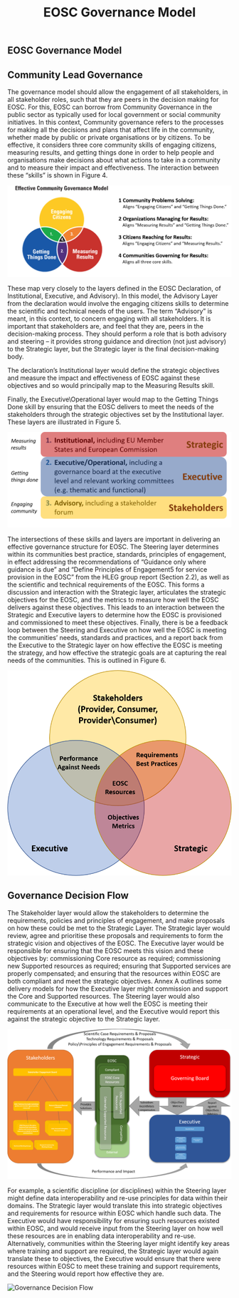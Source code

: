 ﻿---
title: EOSC Governance Model
menu: Governance Model
weight: 4
---

EOSC Governance Model
---------------------

## Community Lead Governance

The governance model should allow the engagement of all stakeholders, in all stakeholder roles, such that they are peers in the decision making for EOSC. For this, EOSC can borrow from Community Governance in the public sector as typically used for local government or social community initiatives. In this context, Community governance refers to the processes for making all the decisions and plans that affect life in the community, whether made by public or private organisations or by citizens. To be effective, it considers three core community skills of engaging citizens, measuring results, and getting things done in order to help people and organisations make decisions about what actions to take in a community and to measure their impact and effectiveness.  The interaction between these “skills” is shown in Figure 4. 

![Community Governance](assets/CommunityGovernance.png) 

These map very closely to the layers defined in the EOSC Declaration, of Institutional, Executive, and Advisory). In this model, the Advisory Layer from the declaration would involve the engaging citizens skills to determine the scientific and technical needs of the users. The term “Advisory” is meant, in this context, to concern engaging with all stakeholders. It is important that stakeholders are, and feel that they are, peers in the decision-making process. They should perform a role that is both advisory and steering – it provides strong guidance and direction (not just advisory) to the Strategic layer, but the Strategic layer is the final decision-making body.  


The declaration’s Institutional layer would define the strategic objectives and measure the impact and effectiveness of EOSC against these objectives and so would principally map to the Measuring Results skill. 

Finally, the Executive\Operational layer would map to the Getting Things Done skill by ensuring that the EOSC delivers to meet the needs of the stakeholders through the strategic objectives set by the Institutional layer. These layers are illustrated in Figure 5.

![EOSC Governance Layers](assets/EOSCGovernanceLayers.png)

The intersections of these skills and layers are important in delivering an effective governance structure for EOSC. The Steering layer determines within its communities best practice, standards, principles of engagement, in effect addressing the recommendations of “Guidance only where guidance is due” and “Define Principles of Engagement5 for service provision in the EOSC” from the HLEG group report (Section 2.2), as well as the scientific and technical requirements of the EOSC. This forms a discussion and interaction with the Strategic layer, articulates the strategic objectives for the EOSC, and the metrics to measure how well the EOSC delivers against these objectives. This leads to an interaction between the Strategic and Executive layers to determine how the EOSC is provisioned and commissioned to meet these objectives. Finally, there is be a feedback loop between the Steering and Executive on how well the EOSC is meeting the communities’ needs, standards and practices, and a report back from the Executive to the Strategic layer on how effective the EOSC is meeting the strategy, and how effective the strategic goals are at capturing the real needs of the communities. This is outlined in Figure 6.

![EOSC Community Governance Model](assets/EOSCCommunityGovernanceModel.png) 

## Governance Decision Flow

The Stakeholder layer would allow the stakeholders to determine the requirements, policies and principles of engagement, and make proposals on how these could be met to the Strategic Layer. The Strategic layer would review, agree and prioritise these proposals and requirements to form the strategic vision and objectives of the EOSC. The Executive layer would be responsible for ensuring that the EOSC meets this vision and these objectives by: commissioning Core resource as required; commissioning new Supported resources as required; ensuring that Supported services are properly compensated; and ensuring that the resources within EOSC are both compliant and meet the strategic objectives. Annex A outlines some delivery models for how the Executive layer might commission and support the Core and Supported resources. The Steering layer would also communicate to the Executive at how well the EOSC is meeting their requirements at an operational level, and the Executive would report this against the strategic objective to the Strategic layer.

![Governance Decision Flow](assets/GovernanceDecisionFlow.png)
 
For example, a scientific discipline (or disciplines) within the Steering layer might define data interoperability and re-use principles for data within their domains. The Strategic layer would translate this into strategic objectives and requirements for resource within EOSC which handle such data. The Executive would have responsibility for ensuring such resources existed within EOSC, and would receive input from the Steering layer on how well these resources are in enabling data interoperability and re-use. Alternatively, communities within the Steering layer might identify key areas where training and support are required, the Strategic layer would again translate these to objectives, the Executive would ensure that there were resources within EOSC to meet these training and support requirements, and the Steering would report how effective they are.

![Governance Decision Flow](assets/MasterView.png.png)